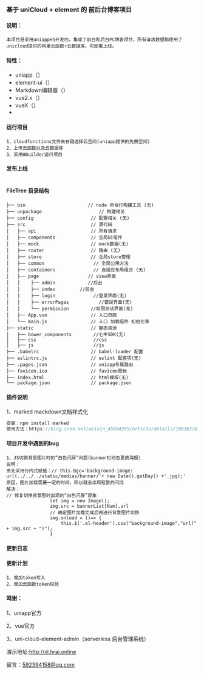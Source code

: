 ### 基于 uniCloud + element 的 前后台博客项目

#### 说明：

```
本项目是采用uniappH5开发的，集成了前台和后台PC博客项目，所有请求数据都使用了unicloud提供的阿里云函数+云数据库，可部署上线。
```

#### 特性：

- uniapp（）
- element-ui（）
- Markdown编辑器（）
- vue2.x（）
- vueX（）
- 

#### 运行项目

```
1、cloudfunctions文件夹右键选择云空间(uniapp提供的免费空间)
2、上传云函数以及云数据库
3、采用HBuilder运行项目

```

#### 发布上线

```

```

#### FileTree 目录结构

```
├── bin                       // node 命令行构建工具 (无)
├── unpackage                     // 构建相关  
├── config                     // 配置相关 (无)
├── src                        // 源代码
│   ├── api                    // 所有请求
│   ├── components             // 全局UI组件
│   ├── mock                   // mock数据(无)
│   ├── router                 // 路由 (无)
│   ├── store                  // 全局store管理
│   ├── common                  // 全局公用方法
│   ├── containers              // 自适应布局组合 (无)
│   ├── page                  // view界面
│   │    ├── admin            //后台
│   │    ├── index         //前台
│   │    ├── login              //登录界面(无)
│   │    ├── errorPages           //错误界面(无)
│   │    └── permission        //权限测试界面(无)
│   ├── App.vue                // 入口页面
│   └── main.js                // 入口 加载组件 初始化等
├── static                     // 静态资源
│   ├── bower_components        //七牛SDK(无)
│   ├── css                     //css
│   ├── js                      //js
├── .babelrc                   // babel-loader 配置
├── eslintrc.js                // eslint 配置项(无)
├── .pages.json                // uniapp专属路由
├── favicon.ico                // favicon图标
├── index.html                 // html模板(无)
└── package.json               // package.json

```

#### 插件说明

1、marked mackdown文档样式化

```js
安装：npm install marked
使用方法：https://blog.csdn.net/weixin_45894305/article/details/106362783?utm_medium=distribute.pc_relevant.none-task-blog-BlogCommendFromMachineLearnPai2-1.nonecase&depth_1-utm_source=distribute.pc_relevant.none-task-blog-BlogCommendFromMachineLearnPai2-1.nonecase
```



#### 项目开发中遇到的bug

```
1、JS切换背景图片时的“白色闪屏”问题(banner栏动态更换海报)
说明：
原先采用行内式赋值：// this.Bgc='background-image: url(../../../static/medias/banner/'+ new Date().getDay() +'.jpg);'
原因，图片加载需要一定的时间，所以就会出现短暂的闪烁
解决：
// 修复切换背景图时出现的“白色闪屏”现象
				let img = new Image();
				img.src = bannerList[Num].url
				// 确定图片加载完成后再进行背景图片切换
				img.onload = ()=> {
					this.$('.el-header').css("background-image","url(" + img.src + ")");
				}
```

#### 更新日志

#### 更新计划

```
1、增加token写入
2、增加云函数token校验
```



#### 鸣谢：

1、uniapp官方

2、vue官方

3、uni-cloud-element-admin（serverless 后台管理系统）

演示地址:http://xl.hrai.online

留言：592394158@qq.com